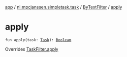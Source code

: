 [app](../../index.md) / [nl.mpcjanssen.simpletask.task](../index.md) / [ByTextFilter](index.md) / [apply](.)

# apply

`fun apply(task: `[`Task`](../-task/index.md)`): `[`Boolean`](https://kotlinlang.org/api/latest/jvm/stdlib/kotlin/-boolean/index.html)

Overrides [TaskFilter.apply](../-task-filter/apply.md)

